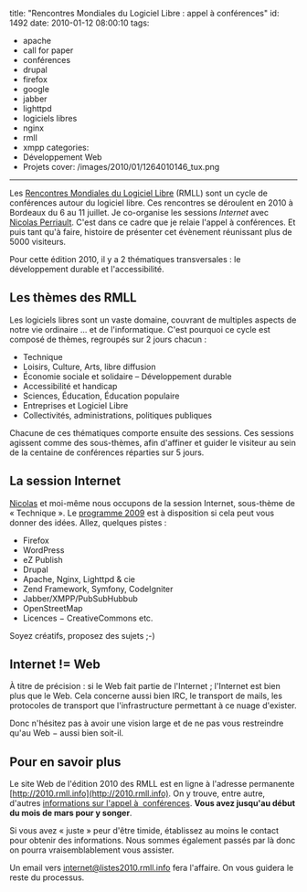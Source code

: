 title: "Rencontres Mondiales du Logiciel Libre : appel à conférences"
id: 1492
date: 2010-01-12 08:00:10
tags:
- apache
- call for paper
- conférences
- drupal
- firefox
- google
- jabber
- lighttpd
- logiciels libres
- nginx
- rmll
- xmpp
categories:
- Développement Web
- Projets
cover: /images/2010/01/1264010146_tux.png
---

Les [Rencontres Mondiales du Logiciel Libre](http://rmll.info/) (RMLL) sont un cycle de conférences autour du logiciel libre. Ces rencontres se déroulent en 2010 à Bordeaux du 6 au 11 juillet. Je co-organise les sessions _Internet_ avec [Nicolas Perriault](http://prendreuncafe.com/). C'est dans ce cadre que je relaie l'appel à conférences. Et puis tant qu'à faire, histoire de présenter cet évènement réunissant plus de 5000 visiteurs.

Pour cette édition 2010, il y a 2 thématiques transversales : le développement durable et l'accessibilité.

<!--more-->

## Les thèmes des RMLL

Les logiciels libres sont un vaste domaine, couvrant de multiples aspects de notre vie ordinaire ... et de l'informatique. C'est pourquoi ce cycle est composé de thèmes, regroupés sur 2 jours chacun :

*   Technique
*   Loisirs, Culture, Arts, libre diffusion
*   Économie sociale et solidaire – Développement durable
*   Accessibilité et handicap
*   Sciences, Éducation, Éducation populaire
*   Entreprises et Logiciel Libre
*   Collectivités, administrations, politiques publiques

Chacune de ces thématiques comporte ensuite des sessions. Ces sessions agissent comme des sous-thèmes, afin d'affiner et guider le visiteur au sein de la centaine de conférences réparties sur 5 jours.

## La session Internet

[Nicolas](http://prendreuncafe.com/) et moi-même nous occupons de la session Internet, sous-thème de « Technique ». Le [programme 2009](http://2009.rmll.info/-Internet-et-communication-.html) est à disposition si cela peut vous donner des idées.
Allez, quelques pistes :

*   Firefox
*   WordPress
*   eZ Publish
*   Drupal
*   Apache, Nginx, Lighttpd & cie
*   Zend Framework, Symfony, CodeIgniter
*   Jabber/XMPP/PubSubHubbub
*   OpenStreetMap
*   Licences − CreativeCommons etc.

Soyez créatifs, proposez des sujets ;-)

## Internet != Web

À titre de précision : si le Web fait partie de l'Internet ; l'Internet est bien plus que le Web. Cela concerne aussi bien IRC, le transport de mails, les protocoles de transport que l'infrastructure permettant à ce nuage d'exister.

Donc n'hésitez pas à avoir une vision large et de ne pas vous restreindre qu'au Web − aussi bien soit-il.

## Pour en savoir plus

Le site Web de l'édition 2010 des RMLL est en ligne à l'adresse permanente [http://2010.rmll.info](http://2010.rmll.info). On y trouve, entre autre, d'autres [informations sur l'appel à  conférences](http://2010.rmll.info/Appel-a-conferences.html).
**Vous avez jusqu'au début du mois de mars pour y songer**.

Si vous avez « juste » peur d'être timide, établissez au moins le contact pour obtenir des informations.
Nous sommes également passés par là donc on pourra vraisemblablement vous assister.

Un email vers [internet@listes2010.rmll.info](mailto:internet@listes2010.rmll.info) fera l'affaire. On vous guidera le reste du processus.